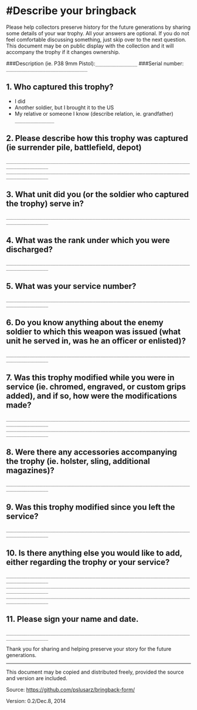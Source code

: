 #Describe your bringback
==============

Please help collectors preserve history for the future generations by sharing some details of your war trophy. All your answers are optional. If you do not feel comfortable discussing something, just skip over to the next question. This document may be on public display with the collection and it will accompany the trophy if it changes ownership.

###Description (ie. P38 9mm Pistol):```________________```
###Serial number: ```_______________________________```


## 1. Who captured this trophy?
  * I did
  * Another soldier, but I brought it to the US
  * My relative or someone I know (describe relation, ie. grandfather) ```_______________```
  
## 2. Please describe how this trophy was captured (ie surrender pile, battlefield, depot)
```______________________________________________________________________________________```
```______________________________________________________________________________________```

## 3. What unit did you  (or the soldier who captured the trophy) serve in?
```______________________________________________________________________________________```

## 4. What was the rank under which you were discharged?
```______________________________________________________________________________________```

## 5. What was your service number?
```______________________________________________________________________________________```

## 6. Do you know anything about the enemy soldier to which this weapon was issued (what unit he served in, was he an officer or enlisted)?
```______________________________________________________________________________________```

## 7. Was this trophy modified while you were in service (ie. chromed, engraved, or custom grips added), and if so, how were the modifications made?
```______________________________________________________________________________________```
```______________________________________________________________________________________```

## 8. Were there any accessories accompanying the trophy (ie. holster, sling, additional magazines)?
```______________________________________________________________________________________```

## 9. Was this trophy modified since you left the service?
```______________________________________________________________________________________```

## 10. Is there anything else you would like to add, either regarding the trophy or your service?
```______________________________________________________________________________________```
```______________________________________________________________________________________```
```______________________________________________________________________________________```

## 11. Please sign your name and date.
```______________________________________________________________________________________```









Thank you for sharing and helping preserve your story for the future generations. 



-----
This document may be copied and distributed freely, provided the source and version are included.

Source: https://github.com/pslusarz/bringback-form/

Version: 0.2/Dec.8, 2014






